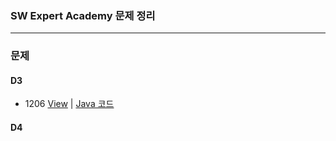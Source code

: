 ### SW Expert Academy 문제 정리   

-------  

### 문제  

#### D3  
  * 1206 [View](https://swexpertacademy.com/main/code/problem/problemDetail.do?problemLevel=3&problemLevel=4&contestProbId=AV134DPqAA8CFAYh&categoryId=AV134DPqAA8CFAYh&categoryType=CODE&problemTitle=&orderBy=RECOMMEND_COUNT&selectCodeLang=ALL&select-1=4&pageSize=10&pageIndex=1) | [Java 코드](https://github.com/yougi8/SW_Expert_Academy/blob/master/d3/d3_1206_view.java)  

#### D4  
